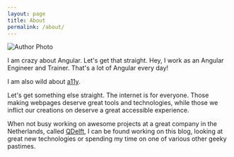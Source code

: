 ```yaml
---
layout: page
title: About
permalink: /about/
---
```

<p><div><image class="author-photo" src="/css/images/avatar.jpg" alt="Author Photo" title="Author Photo"></div><p>

I am crazy about Angular. Let's get that straight. Hey, I work as an Angular Engineer and Trainer. That's a lot of Angular
every day!

I am also wild about <a href="https://en.wikipedia.org/wiki/Accessibility" target="_blank">a11y</a>.

Let's get something else straight. The internet is for everyone. Those making webpages deserve great tools and technologies, 
while those we inflict our creations on deserve a great accessible experience.

When not busy working on awesome projects at a great company in the Netherlands, called <a href="http://www.qdelft.nl" target="_blank">QDelft</a>, 
I can be found working on this blog, looking at great new technologies or spending my time on one of various other geeky pastimes.
